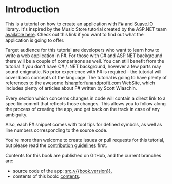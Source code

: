 # Introduction

This is a tutorial on how to create an application with [F#](http://fsharp.org) and [Suave.IO](http://suave.io) library. 
It's inspired by the Music Store tutorial created by the ASP.NET team [available here](http://www.asp.net/mvc/overview/older-versions/mvc-music-store/mvc-music-store-part-1).
Check out this link if you want to find out what the application is going to offer.

Target audience for this tutorial are developers who want to learn how to write a web application in F#.
For those with C# and ASP.NET background there will be a couple of comparisons as well.
You can still benefit from the tutorial if you don't have C# / .NET background, however a few parts may sound enigmatic.
No prior experience with F# is required - the tutorial will cover basic concepts of the language.
The tutorial is going to have plenty of references to the awesome [fsharpforfunandprofit.com](http://fsharpforfunandprofit.com) WebSite, which includes plenty of articles about F# written by Scott Wlaschin.

Every section which concerns changes in code will contain a direct link to a specific commit that reflects those changes.
This allows you to follow along the process of creating the app, and get back on the track in case of any ambiguity.

Also, each F# snippet comes with tool tips for defined symbols, as well as line numbers corresponding to the source code.

You're more than welcome to create issues or pull requests for this tutorial, but please read the [contribution guidelines](https://github.com/theimowski/SuaveMusicStore/blob/contents/CONTRIBUTING.md) first.

Contents for this book are published on GitHub, and the current branches are:
* source code of the app: [src_v{{book.version}}](https://github.com/theimowski/SuaveMusicStore/tree/src_v{{book.version}}),
* contents of this book: [contents](https://github.com/theimowski/SuaveMusicStore/tree/contents).